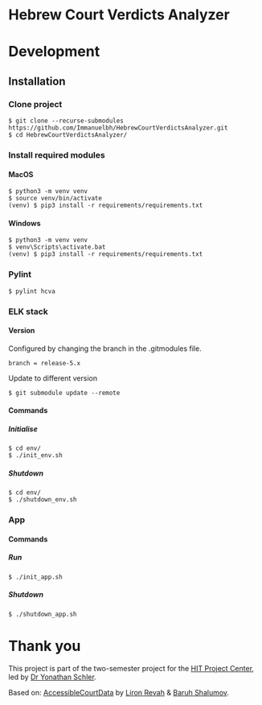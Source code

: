 # Hebrew Court Verdicts Analyzer

# Development

## Installation

### Clone project
```shell
$ git clone --recurse-submodules https://github.com/Immanuelbh/HebrewCourtVerdictsAnalyzer.git
$ cd HebrewCourtVerdictsAnalyzer/
```

### Install required modules

#### MacOS
```shell
$ python3 -m venv venv
$ source venv/bin/activate
(venv) $ pip3 install -r requirements/requirements.txt
```

#### Windows
```shell
$ python3 -m venv venv
$ venv\Scripts\activate.bat
(venv) $ pip3 install -r requirements/requirements.txt
```

### Pylint
```shell
$ pylint hcva
```

### ELK stack

#### Version
Configured by changing the branch in the .gitmodules file.
```shell
branch = release-5.x
```
Update to different version
```
$ git submodule update --remote
```

#### Commands

##### Initialise
```shell
$ cd env/
$ ./init_env.sh
```

##### Shutdown
```shell
$ cd env/
$ ./shutdown_env.sh
```

### App

#### Commands

##### Run
```shell
$ ./init_app.sh
```

##### Shutdown
```shell
$ ./shutdown_app.sh
```


# Thank you
This project is part of the two-semester project for the [HIT Project Center](http://www.hitprojectscenter.com/), led by [Dr Yonathan Schler](https://www.hit.ac.il/faculty_staff/%D7%99%D7%94%D7%95%D7%A0%D7%AA%D7%9F_%D7%A9%D7%9C%D7%A8).

Based on: [AccessibleCourtData](https://github.com/liron7722/AccessibleCourtData) by [Liron Revah](https://github.com/liron7722) & [Baruh Shalumov](https://github.com/bstyle4ever).
